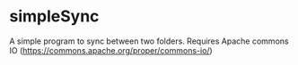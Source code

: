 # simpleSync
A simple program to sync between two folders. Requires Apache commons IO (https://commons.apache.org/proper/commons-io/)

